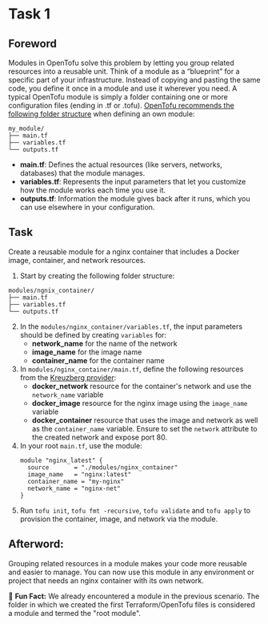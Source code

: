 # Task 1

## Foreword
Modules in OpenTofu solve this problem by letting you group related resources into a reusable unit. Think of a module as a “blueprint” for a specific part of your infrastructure. Instead of copying and pasting the same code, you define it once in a module and use it wherever you need.
A typical OpenTofu module is simply a folder containing one or more configuration files (ending in .tf or .tofu). [OpenTofu recommends the following folder structure](https://opentofu.org/docs/language/modules/develop/structure/#:~:text=The%20standard%20module%20structure%20is,the%20module%20registry%2C%20and%20more.) when defining an own module:

```plaintext
my_module/
├── main.tf
├── variables.tf
└── outputs.tf
```
- **main.tf**: Defines the actual resources (like servers, networks, databases) that the module manages.
- **variables.tf**: Represents the input parameters that let you customize how the module works each time you use it.
- **outputs.tf**: Information the module gives back after it runs, which you can use elsewhere in your configuration.





## Task
Create a reusable module for a nginx container that includes a Docker image, container, and network resources. 
1. Start by creating the following folder structure:
```plaintext
modules/ngnix_container/
├── main.tf
├── variables.tf
└── outputs.tf
```
2. In the `modules/nginx_container/variables.tf`, the input parameters should be defined by creating `variables` for:
   - **network_name** for the name of the network
   - **image_name** for the image name
   - **container_name** for the container name
3. In `modules/nginx_container/main.tf`, define the following resources from the [Kreuzberg provider](https://registry.terraform.io/providers/kreuzwerker/docker/latest/docs):
   - **docker_network** resource for the container's network and use the `network_name` variable
   - **docker_image** resource for the nginx image using the `image_name` variable
   - **docker_container** resource that uses the image and network as well as the `container_name` variable. Ensure to set the `network` attribute to the created network and expose port 80.
4. In your root `main.tf`, use the module:
   ```hcl
   module "nginx_latest" {
     source       = "./modules/nginx_container"
     image_name   = "nginx:latest"
     container_name = "my-nginx"
     network_name = "nginx-net"
   }
   ```
5. Run `tofu init`, `tofu fmt -recursive`, `tofu validate` and `tofu apply` to provision the container, image, and network via the module.


## Afterword:
Grouping related resources in a module makes your code more reusable and easier to manage. You can now use this module in any environment or project that needs an nginx container with its own network. 

📝 **Fun Fact:** We already encountered a module in the previous scenario. The folder in which we created the first Terraform/OpenTofu files is considered a module and termed the "root module".
